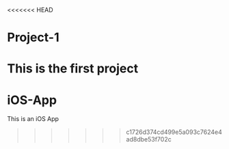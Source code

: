 <<<<<<< HEAD
# Project-1
This is the first project
=======
# iOS-App
This is an iOS App
>>>>>>> c1726d374cd499e5a093c7624e4ad8dbe53f702c

